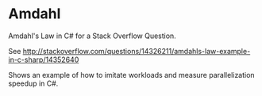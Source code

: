 Amdahl
======

Amdahl's Law in C# for a Stack Overflow Question.

See http://stackoverflow.com/questions/14326211/amdahls-law-example-in-c-sharp/14352640

Shows an example of how to imitate workloads and measure parallelization speedup in C#.
